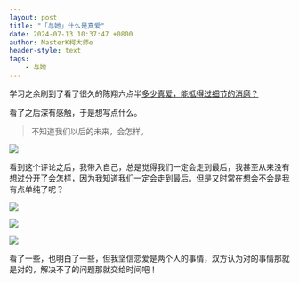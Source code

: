 ```yaml
---
layout: post
title: "「与她」什么是真爱"
date: 2024-07-13 10:37:47 +0800
author: MasterK柯大师e
header-style: text
tags:
    - 与她
---
```


学习之余刷到了看了很久的陈翔六点半[多少真爱，能抵得过细节的消磨？](https://www.bilibili.com/video/BV1ZW421R7m3)

看了之后深有感触，于是想写点什么。

> 不知道我们以后的未来，会怎样。

![](https://masterke-picture.oss-cn-hangzhou.aliyuncs.com/2024%2F07%2F13%2F1720838750.png)

看到这个评论之后，我带入自己，总是觉得我们一定会走到最后，我甚至从来没有想过分开了会怎样，因为我知道我们一定会走到最后。但是又时常在想会不会是我有点单纯了呢？

![](https://masterke-picture.oss-cn-hangzhou.aliyuncs.com/2024%2F07%2F13%2F1720839459.png)

![](https://masterke-picture.oss-cn-hangzhou.aliyuncs.com/2024%2F07%2F13%2F1720839476.png)

![](https://masterke-picture.oss-cn-hangzhou.aliyuncs.com/2024%2F07%2F13%2F1720839489.png)

看了一些，也明白了一些，但我坚信恋爱是两个人的事情，双方认为对的事情那就是对的，解决不了的问题那就交给时间吧！